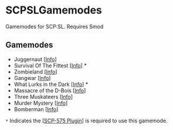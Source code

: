 # SCPSLGamemodes
Gamemodes for SCP:SL. Requires Smod

## Gamemodes
 - Juggernaut [[Info](https://github.com/Mozeman/SCPSLGamemodes/tree/master/JuggernautGamemode#juggernaut-gamemode)]
 - Survival Of The Fittest [[Info](https://github.com/Mozeman/SCPSLGamemodes/tree/master/SurvivalOfTheFittestGamemode#survival-of-the-fittest-sotf)] *
 - Zombieland [[Info](https://github.com/Mozeman/SCPSLGamemodes/tree/master/ZombielandGamemode#zombieland)]
 - Gangwar [[Info](https://github.com/Mozeman/SCPSLGamemodes/tree/master/GangwarGamemode#gangwar)]
 - What Lurks in the Dark [[Info](https://github.com/Mozeman/SCPSLGamemodes/tree/master/LurkingGamemode#lurking)] *
 - Massacre of the D-Bois [[Info](https://github.com/Mozeman/SCPSLGamemodes/tree/master/MassacreGamemode#massacre)]
 - Three Muskateers [[Info](https://github.com/Mozeman/SCPSLGamemodes/tree/master/ThreeMuskateers#muskateers)]
 - Murder Mystery [[Info](https://github.com/Mozeman/SCPSLGamemodes/tree/master/MysteryGamemode#mystery)]
 - Bomberman [[Info](https://github.com/Mozeman/SCPSLGamemodes/tree/master/BombermanGamemode#bomberman)]

 `*` Indicates the [[SCP-575 Plugin](https://github.com/galaxy119/SCP-575/releases)] is required to use this gamemode.
 
